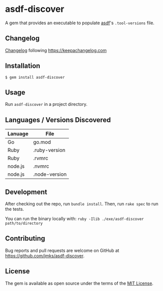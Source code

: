 # asdf-discover

A gem that provides an executable to populate [asdf](http://asdf-vm.com/)'s `.tool-versions` file.

## Changelog

[Changelog](./CHANGELOG.md) following https://keepachangelog.com

## Installation

```
$ gem install asdf-discover
```

## Usage

Run `asdf-discover` in a project directory.

## Languages / Versions Discovered

| Lanuage | File          |
|---------|---------------|
| Go      | go.mod        |
| Ruby    | .ruby-version |
| Ruby    | .rvmrc        |
| node.js | .nvmrc        |
| node.js | .node-version |

## Development

After checking out the repo, run `bundle install`.
Then, run `rake spec` to run the tests.

You can run the binary locally with: `ruby -Ilib ./exe/asdf-discover path/to/directory`

## Contributing

Bug reports and pull requests are welcome on GitHub at https://github.com/jmks/asdf-discover.

## License

The gem is available as open source under the terms of the [MIT License](https://opensource.org/licenses/MIT).
